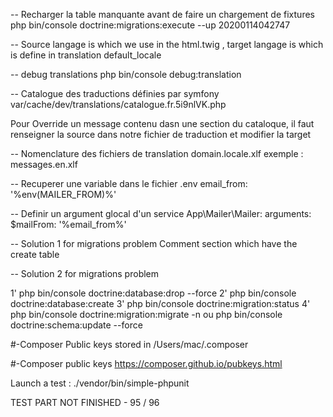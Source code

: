 -- Recharger la table manquante avant de faire un chargement de fixtures
php bin/console doctrine:migrations:execute --up 20200114042747


-- Source langage is which we use in the html.twig , target langage is which is define in translation default_locale

-- debug translations
php bin/console debug:translation


-- Catalogue des traductions définies par symfony
var/cache/dev/translations/catalogue.fr.5i9nlVK.php

Pour Override un message contenu dasn une section du cataloque, il faut renseigner la source dans notre fichier de traduction et modifier la target

-- Nomenclature des fichiers de translation
domain.locale.xlf 
exemple : messages.en.xlf


-- Recuperer une variable dans le fichier .env
 email_from: '%env(MAILER_FROM)%'


-- Definir un argument glocal d'un service
App\Mailer\Mailer:
        arguments:
            $mailFrom: '%email_from%'



-- Solution 1 for migrations problem
   Comment section which have the create table


-- Solution 2 for migrations problem

1' php bin/console doctrine:database:drop --force
2' php bin/console doctrine:database:create
3' php bin/console doctrine:migration:status
4' php bin/console doctrine:migration:migrate -n       ou       php bin/console doctrine:schema:update --force


#-Composer
Public keys stored in /Users/mac/.composer

#-Composer public keys
https://composer.github.io/pubkeys.html


Launch a test :
./vendor/bin/simple-phpunit


TEST PART NOT FINISHED - 95 / 96

